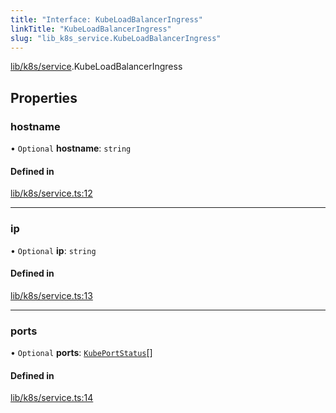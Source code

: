 ```yaml
---
title: "Interface: KubeLoadBalancerIngress"
linkTitle: "KubeLoadBalancerIngress"
slug: "lib_k8s_service.KubeLoadBalancerIngress"
---
```


[lib/k8s/service](../modules/lib_k8s_service.md).KubeLoadBalancerIngress

## Properties

### hostname

• `Optional` **hostname**: `string`

#### Defined in

[lib/k8s/service.ts:12](https://github.com/headlamp-k8s/headlamp/blob/b0236780/frontend/src/lib/k8s/service.ts#L12)

___

### ip

• `Optional` **ip**: `string`

#### Defined in

[lib/k8s/service.ts:13](https://github.com/headlamp-k8s/headlamp/blob/b0236780/frontend/src/lib/k8s/service.ts#L13)

___

### ports

• `Optional` **ports**: [`KubePortStatus`](lib_k8s_service.KubePortStatus.md)[]

#### Defined in

[lib/k8s/service.ts:14](https://github.com/headlamp-k8s/headlamp/blob/b0236780/frontend/src/lib/k8s/service.ts#L14)

